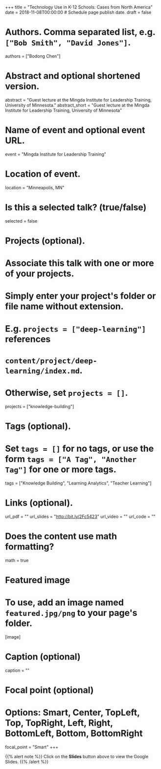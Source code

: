 +++
title = "Technology Use in K-12 Schools: Cases from North America"
date = 2018-11-08T00:00:00  # Schedule page publish date.
draft = false

# Authors. Comma separated list, e.g. `["Bob Smith", "David Jones"]`.
authors = ["Bodong Chen"]

# Abstract and optional shortened version.
abstract = "Guest lecture at the Mingda Institute for Leadership Training, University of Minnesota."
abstract_short = "Guest lecture at the Mingda Institute for Leadership Training, University of Minnesota"

# Name of event and optional event URL.
event = "Mingda Institute for Leadership Training"

# Location of event.
location = "Minneapolis, MN"

# Is this a selected talk? (true/false)
selected = false

# Projects (optional).
#   Associate this talk with one or more of your projects.
#   Simply enter your project's folder or file name without extension.
#   E.g. `projects = ["deep-learning"]` references 
#   `content/project/deep-learning/index.md`.
#   Otherwise, set `projects = []`.
projects = ["knowledge-building"]

# Tags (optional).
#   Set `tags = []` for no tags, or use the form `tags = ["A Tag", "Another Tag"]` for one or more tags.
tags = ["Knowledge Building", "Learning Analytics", "Teacher Learning"]

# Links (optional).
url_pdf = ""
url_slides = "http://bit.ly/2Fc5423"
url_video = ""
url_code = ""

# Does the content use math formatting?
math = true

# Featured image
# To use, add an image named `featured.jpg/png` to your page's folder. 
[image]
  # Caption (optional)
  caption = ""

  # Focal point (optional)
  # Options: Smart, Center, TopLeft, Top, TopRight, Left, Right, BottomLeft, Bottom, BottomRight
  focal_point = "Smart"
+++

{{% alert note %}}
Click on the **Slides** button above to view the Google Slides.
{{% /alert %}}


